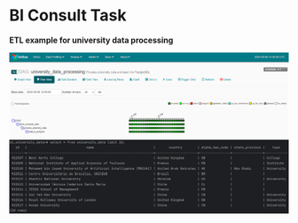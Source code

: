 # BI Consult Task

**ETL example for university data processing**

![AirflowUI](./media/AirflowUI.png)
![psql](./media/psql.png)